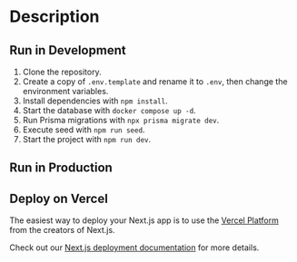 # Description

## Run in Development

1. Clone the repository.
2. Create a copy of `.env.template` and rename it to `.env`, then change the environment variables.
3. Install dependencies with `npm install`.
4. Start the database with `docker compose up -d`.
5. Run Prisma migrations with `npx prisma migrate dev`.
6. Execute seed with `npm run seed`.
7. Start the project with `npm run dev`.

## Run in Production

## Deploy on Vercel

The easiest way to deploy your Next.js app is to use the [Vercel Platform](https://vercel.com/new?utm_medium=default-template&filter=next.js&utm_source=create-next-app&utm_campaign=create-next-app-readme) from the creators of Next.js.

Check out our [Next.js deployment documentation](https://nextjs.org/docs/deployment) for more details.
